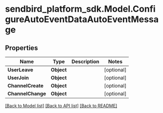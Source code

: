 
# sendbird_platform_sdk.Model.ConfigureAutoEventDataAutoEventMessage

## Properties

Name | Type | Description | Notes
------------ | ------------- | ------------- | -------------
**UserLeave** | **Object** |  | [optional] 
**UserJoin** | **Object** |  | [optional] 
**ChannelCreate** | **Object** |  | [optional] 
**ChannelChange** | **Object** |  | [optional] 

[[Back to Model list]](../README.md#documentation-for-models)
[[Back to API list]](../README.md#documentation-for-api-endpoints)
[[Back to README]](../README.md)

